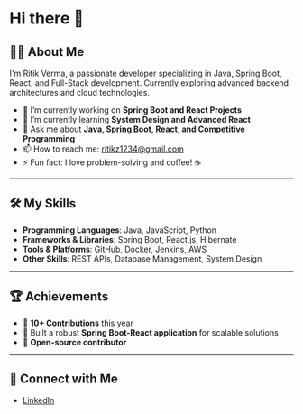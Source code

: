 # Hi there 👋

## 🙋‍♂️ About Me
I'm Ritik Verma, a passionate developer specializing in Java, Spring Boot, React, and Full-Stack development. Currently exploring advanced backend architectures and cloud technologies.

- 🔭 I’m currently working on **Spring Boot and React Projects**  
- 🌱 I’m currently learning **System Design and Advanced React**  
- 💬 Ask me about **Java, Spring Boot, React, and Competitive Programming**  
- 📫 How to reach me: [ritikz1234@gmail.com](mailto:ritikz1234@gmail.com)  
- ⚡ Fun fact: I love problem-solving and coffee! ☕

---

## 🛠️ My Skills
- **Programming Languages**: Java, JavaScript, Python  
- **Frameworks & Libraries**: Spring Boot, React.js, Hibernate  
- **Tools & Platforms**: GitHub, Docker, Jenkins, AWS  
- **Other Skills**: REST APIs, Database Management, System Design  

---


## 🏆 Achievements
- 🌟 **10+ Contributions** this year  
- 🌟 Built a robust **Spring Boot-React application** for scalable solutions  
- 🌟 **Open-source contributor**  

---

## 🔗 Connect with Me
- [LinkedIn]([https://www.linkedin.com/in/your-profile/](https://www.linkedin.com/in/ritik-verma-4143181b6))  

